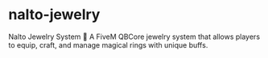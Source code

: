 # nalto-jewelry
Nalto Jewelry System 💍 A FiveM QBCore jewelry system that allows players to equip, craft, and manage magical rings with unique buffs.

